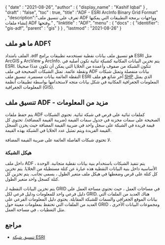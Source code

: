 {
  "date" : "2021-08-26",
  "author" : {
    "display_name" : "Kashif Iqbal"
} ,
  "draft" : "false",
  "toc" : true,
  "title" :"ADF - ESRI ArcInfo Binary Grid Format" ,
  "description":"تعرف على تنسيق ملف ADF وواجهات برمجة التطبيقات التي يمكنها إنشاء ملفات ADF وفتحها." ,
  "linktitle" : "ADF",
  "menu" : {
    "docs" : {
      "identifier": "gis-adf",
      "parent" : "gis"
}
} ,
  "lastmod" : "2021-08-26"
}

## ما هو ملف ADF؟

الملف بامتداد .adf هو تنسيق ملف بيانات نقطية تستخدمه تطبيقات برامج ESRI مثل ArcGIS و ArcView و ArcInfo. يتم تخزين البيانات المكانية كشبكة ثنائية تكون أصلية في ESRI. تتكون الشبكة من صفوف وأعمدة من الخلايا التي يمكن أن تكون عددًا صحيحًا ونقطة عائمة. تمثل الشبكات الصحيحة في ملف ADF بيانات منفصلة وتمثل شبكات النقطة العائمة بيانات مستمرة. تنسيق ملف ESRI آخر شائع هو ملف [SHP](/ar/gis/shp/) الذي يمثل المعلومات الجغرافية المكانية في شكل بيانات متجه لاستخدامها بواسطة تطبيقات أنظمة المعلومات الجغرافية (GIS).

## تنسيق ملف ADF - مزيد من المعلومات

يتم حفظ ملفات ADF كملفات ثنائية على قرص في شبكة ثنائية. تحتوي الشبكات الصحيحة على سمات مخزنة في جدول سمات القيمة (ضريبة القيمة المضافة). تحتوي كل قيمة فريدة في الشبكة على سجل واحد في ضريبة القيمة المضافة حيث يخزن السجل القيمة الفريدة ويتم تمثيل عدد الخلايا في الشبكة بهذه القيمة.

لا تحتوي شبكات الفاصلة العائمة على ضريبة القيمة المضافة.

### هيكل الشبكة

داخل ملف ADF ، يتم تنفيذ الشبكات باستخدام بنية بيانات نقطية متجانبة. الوحدة الأساسية داخل بنية البيانات النقطية هذه عبارة عن كتلة مستطيلة من الخلايا. يتم تخزين كل كتلة على قرص وضغطها في هيكل ملف متغير الطول ، يسمى تجانب. يتم تخزين كل كتلة كسجل واحد متغير الطول.

يتم تخزين البيانات النقطية لـ GRID في مساحات العمل ، حيث تحتوي مساحة العمل على دليل فرعي واحد للمعلومات ودليل فرعي لكل GRID. هناك العديد من الملفات التي بيانات الموقع الجغرافي والسمات للشبكة المقابلة. يحتوي دليل المعلومات الفرعي على العديد من الملفات التي تحتفظ بمعلومات معينة حول GRID ومجموعات البيانات الأخرى ، مثل التغطيات ، في مساحة العمل.

## مراجع ##

* [تنسيق شبكة ESRI](https://desktop.arcgis.com/en/arcmap/latest/manage-data/raster-and-images/esri-grid-format.htm)


